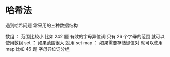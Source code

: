 # 哈希法

遇到哈希问题 常采用的三种数据结构

数组 ： 范围比较小 比如 242 题 有效的字母异位词 只有 26 个字母的范围 就可以使用数组
set ： 如果范围很大 就用 set
map ： 如果需要存储键值对 就可以使用 map 比如 46 题 字母异位词分组
